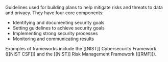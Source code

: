 Guidelines used for building plans to help mitigate risks and threats to data and privacy. They have four core components:
- Identifying and documenting security goals 
- Setting guidelines to achieve security goals 
- Implementing strong security processes
- Monitoring and communicating results

Examples of frameworks include the [[NIST]] Cybersecurity Framework ([[NIST CSF]]) and the [[NIST]] Risk Management Framework ([[RMF]]).